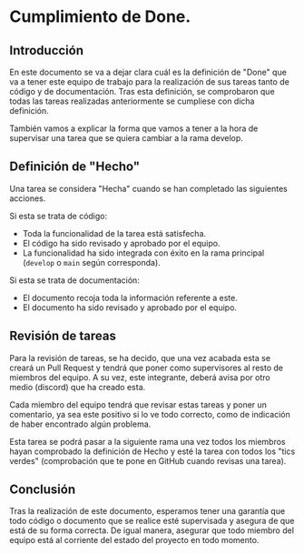 # Cumplimiento de Done.

## Introducción
En este documento se va a dejar clara cuál es la definición de "Done" que va a tener este equipo de trabajo para la realización de sus tareas tanto de código y de documentación. Tras esta definición, se comprobaron que todas las tareas realizadas anteriormente se cumpliese con dicha definición.

También vamos a explicar la forma que vamos a tener a la hora de supervisar una tarea que se quiera cambiar a la rama develop.

## Definición de "Hecho"
Una tarea se considera "Hecha" cuando se han completado las siguientes acciones.

Si esta se trata de código:
- Toda la funcionalidad de la tarea está satisfecha.
- El código ha sido revisado y aprobado por el equipo.
- La funcionalidad ha sido integrada con éxito en la rama principal (`develop` o `main` según corresponda).

Si esta se trata de documentación:
- El documento recoja toda la información referente a este.
- El documento ha sido revisado y aprobado por el equipo.

## Revisión de tareas
Para la revisión de tareas, se ha decido, que una vez acabada esta se creará un Pull Request y tendrá que poner como supervisores al resto de miembros del equipo. A su vez, este integrante, deberá avisa por otro medio (discord) que ha creado esta.

Cada miembro del equipo tendrá que revisar estas tareas y poner un comentario, ya sea este positivo si lo ve todo correcto, como de indicación de haber encontrado algún problema.

Esta tarea se podrá pasar a la siguiente rama una vez todos los miembros hayan comprobado la definición de Hecho y esté la tarea con todos los "tics verdes" (comprobación que te pone en GitHub cuando revisas una tarea).

## Conclusión
Tras la realización de este documento, esperamos tener una garantía que todo código o documento que se realice esté supervisada y asegura de que está de su forma correcta. De igual manera, asegurar que todo miembro del equipo está al corriente del estado del proyecto en todo momento.

